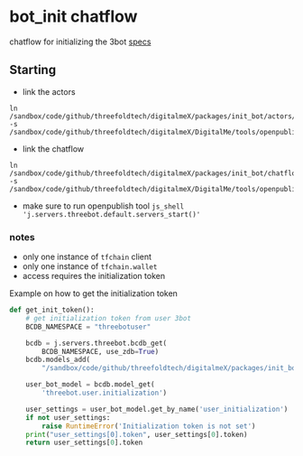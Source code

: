 # bot_init chatflow


chatflow for initializing the 3bot [specs](https://github.com/threefoldfoundation/3bot/blob/master/specs/initialize.md)


## Starting
- link the actors
```
ln /sandbox/code/github/threefoldtech/digitalmeX/packages/init_bot/actors/* -s /sandbox/code/github/threefoldtech/digitalmeX/DigitalMe/tools/openpublish/base_actors/
```

- link the chatflow
```
ln /sandbox/code/github/threefoldtech/digitalmeX/packages/init_bot/chatflows/*.py -s /sandbox/code/github/threefoldtech/digitalmeX/DigitalMe/tools/openpublish/base_chatflows/

```
- make sure to run openpublish tool
`js_shell 'j.servers.threebot.default.servers_start()'`



### notes
- only one instance of `tfchain` client
- only one instance of `tfchain.wallet`
- access requires the initialization token

Example on how to get the initialization token
```python
def get_init_token():
    # get initialization token from user 3bot
    BCDB_NAMESPACE = "threebotuser"

    bcdb = j.servers.threebot.bcdb_get(
        BCDB_NAMESPACE, use_zdb=True)
    bcdb.models_add(
        "/sandbox/code/github/threefoldtech/digitalmeX/packages/init_bot/models")

    user_bot_model = bcdb.model_get(
        'threebot.user.initialization')

    user_settings = user_bot_model.get_by_name('user_initialization')
    if not user_settings:
        raise RuntimeError('Initialization token is not set')
    print("user_settings[0].token", user_settings[0].token)
    return user_settings[0].token

```
